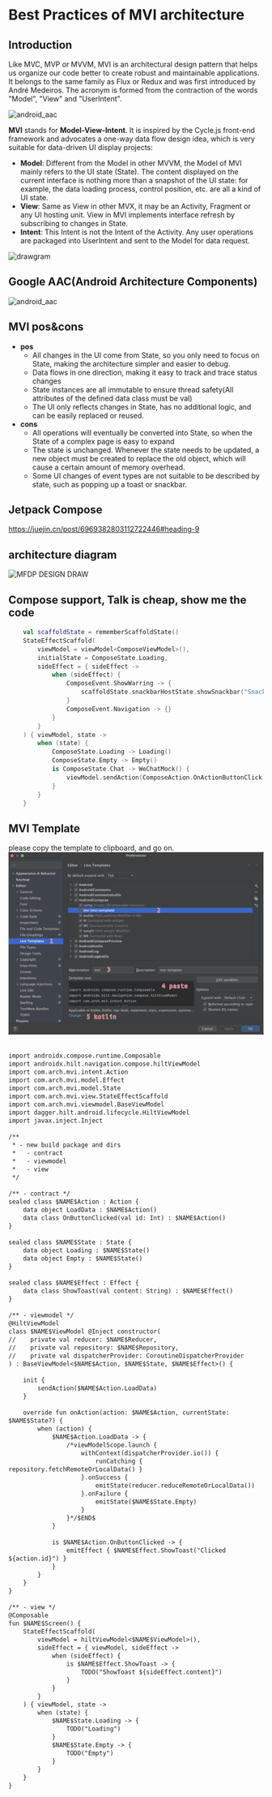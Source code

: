 # Best Practices of MVI architecture

## Introduction

Like MVC, MVP or MVVM, MVI is an architectural design pattern that helps us organize our code better to create robust and maintainable applications. It belongs to the same family as Flux or Redux and was first introduced by André Medeiros. The acronym is formed from the contraction of the words "Model", "View" and "UserIntent".

![android_aac](image/MVI.png)

**MVI** stands for **Model-View-Intent**. It is inspired by the Cycle.js front-end framework and advocates a one-way data flow design idea, which is very suitable for data-driven UI display projects:

- **Model**: Different from the Model in other MVVM, the Model of MVI mainly refers to the UI state (State). The content displayed on the current interface is nothing more than a snapshot of the UI state: for example, the data loading process, control position, etc. are all a kind of UI state.
- **View**: Same as View in other MVX, it may be an Activity, Fragment or any UI hosting unit. View in MVI implements interface refresh by subscribing to changes in State.
- **Intent**: This Intent is not the Intent of the Activity. Any user operations are packaged into UserIntent and sent to the Model for data request.

![drawgram](image/drawgram.png)

## Google AAC(Android Architecture Components)

![android_aac](image/android_aac.png)

## MVI pos&cons

- **pos**
  - All changes in the UI come from State, so you only need to focus on State, making the architecture simpler and easier to debug.
  - Data flows in one direction, making it easy to track and trace status changes
  - State instances are all immutable to ensure thread safety(All attributes of the defined data class must be val)
  - The UI only reflects changes in State, has no additional logic, and can be easily replaced or reused.
- **cons**
  - All operations will eventually be converted into State, so when the State of a complex page is easy to expand
  - The state is unchanged. Whenever the state needs to be updated, a new object must be created to replace the old object, which will cause a certain amount of memory overhead.
  - Some UI changes of event types are not suitable to be described by state, such as popping up a toast or snackbar.

## Jetpack Compose

https://juejin.cn/post/6969382803112722446#heading-9

## architecture diagram

![MFDP DESIGN DRAW](image/app_architecture_diagram.png)

## Compose support, Talk is cheap, show me the code
```kotlin
    val scaffoldState = rememberScaffoldState()
    StateEffectScaffold(
        viewModel = viewModel<ComposeViewModel>(),
        initialState = ComposeState.Loading,
        sideEffect = { sideEffect ->
            when (sideEffect) {
                ComposeEvent.ShowWarring -> {
                    scaffoldState.snackbarHostState.showSnackbar("Snackbar")
                }
                ComposeEvent.Navigation -> {}
            }
        }
    ) { viewModel, state ->
        when (state) {
            ComposeState.Loading -> Loading()
            ComposeState.Empty -> Empty()
            is ComposeState.Chat -> WeChatMock() {
                viewModel.sendAction(ComposeAction.OnActionButtonClick)
            }
        }
    }
```

## MVI Template

please copy the template to clipboard, and go on.
![mvi template guide](image/template_guide.png)

```

import androidx.compose.runtime.Composable
import androidx.hilt.navigation.compose.hiltViewModel
import com.arch.mvi.intent.Action
import com.arch.mvi.model.Effect
import com.arch.mvi.model.State
import com.arch.mvi.view.StateEffectScaffold
import com.arch.mvi.viewmodel.BaseViewModel
import dagger.hilt.android.lifecycle.HiltViewModel
import javax.inject.Inject

/**
 * - new build package and dirs
 *   - contract
 *   - viewmodel
 *   - view
 */

/** - contract */
sealed class $NAME$Action : Action {
    data object LoadData : $NAME$Action()
    data class OnButtonClicked(val id: Int) : $NAME$Action()
}

sealed class $NAME$State : State {
    data object Loading : $NAME$State()
    data object Empty : $NAME$State()
}

sealed class $NAME$Effect : Effect {
    data class ShowToast(val content: String) : $NAME$Effect()
}

/** - viewmodel */
@HiltViewModel
class $NAME$ViewModel @Inject constructor(
//    private val reducer: $NAME$Reducer,
//    private val repository: $NAME$Repository,
//    private val dispatcherProvider: CoroutineDispatcherProvider
) : BaseViewModel<$NAME$Action, $NAME$State, $NAME$Effect>() {

    init {
        sendAction($NAME$Action.LoadData)
    }

    override fun onAction(action: $NAME$Action, currentState: $NAME$State?) {
        when (action) {
            $NAME$Action.LoadData -> {
                /*viewModelScope.launch {
                    withContext(dispatcherProvider.io()) {
                        runCatching { repository.fetchRemoteOrLocalData() }
                    }.onSuccess {
                        emitState(reducer.reduceRemoteOrLocalData())
                    }.onFailure {
                        emitState($NAME$State.Empty)
                    }
                }*/$END$
            }

            is $NAME$Action.OnButtonClicked -> {
                emitEffect { $NAME$Effect.ShowToast("Clicked ${action.id}") }
            }
        }
    }
}

/** - view */
@Composable
fun $NAME$Screen() {
    StateEffectScaffold(
        viewModel = hiltViewModel<$NAME$ViewModel>(),
        sideEffect = { viewModel, sideEffect ->
            when (sideEffect) {
                is $NAME$Effect.ShowToast -> {
                    TODO("ShowToast ${sideEffect.content}")
                }
            }
        }
    ) { viewModel, state ->
        when (state) {
            $NAME$State.Loading -> {
                TODO("Loading")
            }
            $NAME$State.Empty -> {
                TODO("Empty")
            }
        }
    }
}

```
